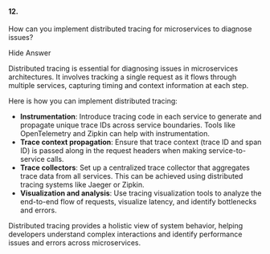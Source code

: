 #### 12.

How can you implement distributed tracing for microservices to diagnose issues?

Hide Answer

Distributed tracing is essential for diagnosing issues in microservices architectures. It involves tracking a single request as it flows through multiple services, capturing timing and context information at each step.

Here is how you can implement distributed tracing:

- **Instrumentation**: Introduce tracing code in each service to generate and propagate unique trace IDs across service boundaries. Tools like OpenTelemetry and Zipkin can help with instrumentation.
- **Trace context propagation**: Ensure that trace context (trace ID and span ID) is passed along in the request headers when making service-to-service calls.
- **Trace collectors**: Set up a centralized trace collector that aggregates trace data from all services. This can be achieved using distributed tracing systems like Jaeger or Zipkin.
- **Visualization and analysis**: Use tracing visualization tools to analyze the end-to-end flow of requests, visualize latency, and identify bottlenecks and errors.

Distributed tracing provides a holistic view of system behavior, helping developers understand complex interactions and identify performance issues and errors across microservices.